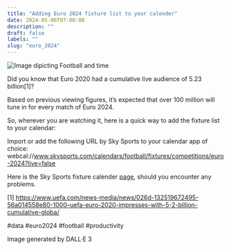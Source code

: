 ```yaml
---
title: "Adding Euro 2024 fixture list to your calender"
date: 2024-05-06T07:00:00
description: ""
draft: false
labels: ""
slug: "euro_2024"
---
```


![Image dipicting Football and time](../../images/football_time.jpg)



Did you know that Euro 2020 had a cumulative live audience of 5.23 billion[1]?

Based on previous viewing figures, it’s expected that over 100 million will tune in for every match of Euro 2024.

So, wherever you are watching it, here is a quick way to add the fixture list to your calendar:

Import or add the following URL by Sky Sports to your calendar app of choice:
webcal://www.skysports.com/calendars/football/fixtures/competitions/euro-2024?live=false

Here is the Sky Sports fixture calender [page](https://www.skysports.com/calendars), should you encounter any problems.

[1] https://www.uefa.com/news-media/news/026d-132519672495-56a014558e80-1000–uefa-euro-2020-impresses-with-5-2-billion-cumulative-globa/

#data #euro2024 #football #productivity 

Image generated by DALL·E 3
